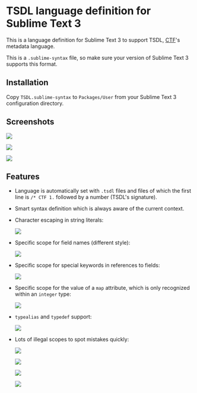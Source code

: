 # TSDL language definition for Sublime Text 3

This is a language definition for Sublime Text 3 to support TSDL,
[CTF](http://diamon.org/ctf)'s metadata language.

This is a `.sublime-syntax` file, so make sure your version of Sublime
Text 3 supports this format.


## Installation

Copy `TSDL.sublime-syntax` to `Packages/User` from your Sublime Text 3
configuration directory.


## Screenshots

![](http://ss.0x3b.org/daggy760.png)

![](http://ss.0x3b.org/unecstatically57.png)

![](http://ss.0x3b.org/overdrawing448.png)


## Features

* Language is automatically set with `.tsdl` files and files of which
  the first line is `/* CTF 1.` followed by a number (TSDL's signature).
* Smart syntax definition which is always aware of the current context.
* Character escaping in string literals:

  ![](http://ss.0x3b.org/acetolytic473.png)

* Specific scope for field names (different style):

  ![](http://ss.0x3b.org/cardiographs190.png)

* Specific scope for special keywords in references to fields:

  ![](http://ss.0x3b.org/spruceness335.png)

* Specific scope for the value of a `map` attribute, which is
  only recognized within an `integer` type:

  ![](http://ss.0x3b.org/polyribosome308.png)

* `typealias` and `typedef` support:

  ![](http://ss.0x3b.org/arseniosiderite103.png)

* Lots of illegal scopes to spot mistakes quickly:

  ![](http://ss.0x3b.org/openhandedness936.png)

  ![](http://ss.0x3b.org/nonphotographical504.png)

  ![](http://ss.0x3b.org/unadjunctively37.png)

  ![](http://ss.0x3b.org/undisproving660.png)
